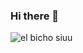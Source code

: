 ### Hi there 👋

<!--
**neiilmolina/neiilmolina** is a ✨ _special_ ✨ repository because its `README.md` (this file) appears on your GitHub profile.


Here are some ideas to get you started:

- 🔭 I’m currently working on ...
- 🌱 I’m currently learning ...
- 👯 I’m looking to collaborate on ...
- 🤔 I’m looking for help with ...
- 💬 Ask me about ...
- 📫 How to reach me: ...
- 😄 Pronouns: ...
- ⚡ Fun fact: ...
-->
![el bicho siuu](https://user-images.githubusercontent.com/127098082/224312061-99e5323b-a5f4-4633-9778-31d9adcf5ef9.jpg)

